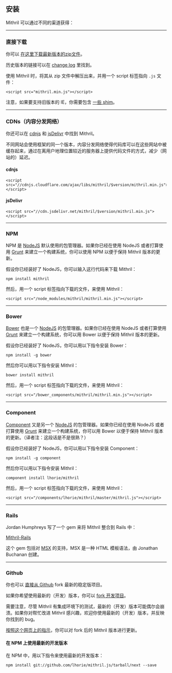 ## 安装

Mithril 可以通过不同的渠道获得：

---

### 直接下载

你可以 [在这里下载最新版本的zip文件](http://lhorie.github.io/mithril/mithril.min.zip)。

历史版本的链接可以在 [change log](change-log.html) 里找到。

使用 Mithril 时，将其从 zip 文件中解压出来，并用一个 script 标签指向 `.js` 文件：

```markup
<script src="mithril.min.js"></script>
```

注意，如果要支持旧版本的 IE，你需要包含 [一些 shim](tools.md#internet-explorer-compatibility)。

---

### CDNs（内容分发网络）

你还可以在 [cdnjs](http://cdnjs.com/libraries/mithril/) 和 [jsDelivr](http://www.jsdelivr.com/#!mithril) 中找到 Mithril。

不同网站会使用框架的同一个版本，内容分发网络使得代码库可以在这些网站中被缓存起来，通过在离用户地理位置较近的服务器上提供代码文件的方式，减少（网站的）延迟。

#### cdnjs

```markup
<script src="//cdnjs.cloudflare.com/ajax/libs/mithril/$version/mithril.min.js"></script>
```

#### jsDelivr

```markup
<script src="//cdn.jsdelivr.net/mithril/$version/mithril.min.js"></script>
```

---

### NPM

NPM 是 [NodeJS](http://nodejs.org/) 默认使用的包管理器。如果你已经在使用 NodeJS 或者打算使用 [Grunt](http://gruntjs.com/) 来建立一个构建系统，你可以使用 NPM 以便于保持 Mithril 版本的更新。

假设你已经装好了 NodeJS，你可以输入这行代码来下载 Mithril：

```
npm install mithril
```

然后，用一个 script 标签指向下载的文件，来使用 Mithril：

```markup
<script src="/node_modules/mithril/mithril.min.js"></script>
```

---

### Bower

[Bower](http://bower.io) 也是一个 [NodeJS](http://nodejs.org/) 的包管理器。如果你已经在使用 NodeJS 或者打算使用 [Grunt](http://gruntjs.com/) 来建立一个构建系统，你可以用 Bower 以便于保持 Mithril 版本的更新。

假设你已经装好了 NodeJS，你可以用以下指令安装 Bower：

```
npm install -g bower
```

然后你可以用以下指令安装 Mithril：

```
bower install mithril
```

然后，用一个 script 标签指向下载的文件，来使用 Mithril：

```markup
<script src="/bower_components/mithril/mithril.min.js"></script>
```

---

### Component

[Component](http://component.io) 又是另一个 [NodeJS](http://nodejs.org/) 的包管理器。如果你已经在使用 NodeJS 或者打算使用 [Grunt](http://gruntjs.com/) 来建立一个构建系统，你可以用 Bower 以便于保持 Mithril 版本的更新。（译者注：这段话是不是很熟？）

假设你已经装好了 NodeJS，你可以用以下指令安装 Component：

```
npm install -g component
```

然后你可以用以下指令安装 Mithril：

```
component install lhorie/mithril
```

然后，用一个 script 标签指向下载的文件，来使用 Mithril：

```markup
<script src="/components/lhorie/mithril/master/mithril.js"></script>
```

---

### Rails

Jordan Humphreys 写了一个 gem 来将 Mithril 整合到 Rails 中：

[Mithril-Rails](https://github.com/mrsweaters/mithril-rails)

这个 gem 包括对 [MSX](https://github.com/insin/msx) 的支持，MSX 是一种 HTML 模板语法，由 Jonathan Buchanan 创建。

---

### Github

你也可以 [直接从 Github](https://github.com/lhorie/mithril) fork 最新的稳定版项目。

如果你希望使用最新的（开发）版本，你可以 [fork 开发项目](https://github.com/lhorie/mithril.js)。

需要注意，尽管 Mithril 有集成环境下的测试，最新的（开发）版本可能偶尔会崩溃。如果你对帮忙改进 Mithril 感兴趣，欢迎你使用最新的（开发）版本，并反映你找到的 bug。

[按照这个网页上的指示](https://help.github.com/articles/syncing-a-fork)，你可以对 fork 后的 Mithril 版本进行更新。

#### 在 NPM 上使用最新的开发版本

在 NPM 中，用以下指令来使用最新的开发版本：

```
npm install git://github.com/lhorie/mithril.js/tarball/next --save
```

